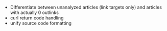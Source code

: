  - Differentiate between unanalyzed articles (link targets only)
   and articles with actually 0 outlinks
 - curl return code handling
 - unify source code formatting
